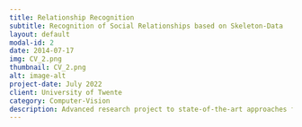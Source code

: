 ```yaml
---
title: Relationship Recognition
subtitle: Recognition of Social Relationships based on Skeleton-Data
layout: default
modal-id: 2
date: 2014-07-17
img: CV_2.png
thumbnail: CV_2.png
alt: image-alt
project-date: July 2022
client: University of Twente
category: Computer-Vision
description: Advanced research project to state-of-the-art approaches for social relationship recognition in pictures. In recent years the investigation of social relationships in order to get insights into behavior andmental as well as physical health has been growing. This project aims to explore two new approaches for the recognition of pairs of people to social relationships given the PISC data set. The first approach uses extracted skeleton key-points with ViTPose as a feature and feeds it to a NN. In comparison the second approach builds skeleton images with the previously extracted skeleton key-points and feeds it into the CNN ResNet-18. For this alterations were tested in resolution and color of the skeleton, so explore the trade-off of decreasing computational complexity and information loss. The evaluation indicated that while only using skeleton key-points as a feature does not perform sufficiently, skeleton images show promising results for social relationship recognition compared to other state-of-the-art approaches. However, further studies should re-evaluate the framework with cross-validation and the provided train-test split of the PISC data set. You can read more about this project here <a href="https://github.com/crisgrin/human-pose-estimation-given-body-poses">GitHub</a>.
---
```

